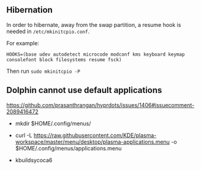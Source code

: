 ## Hibernation

In order to hibernate, away from the swap partition, a resume hook is needed in `/etc/mkinitcpio.conf`.

For example:

```
HOOKS=(base udev autodetect microcode modconf kms keyboard keymap consolefont block filesystems resume fsck)
```

Then run `sudo mkinitcpio -P`


## Dolphin cannot use default applications

<https://github.com/prasanthrangan/hyprdots/issues/1406#issuecomment-2089416472>

- mkdir $HOME/.config/menus/

- curl -L https://raw.githubusercontent.com/KDE/plasma-workspace/master/menu/desktop/plasma-applications.menu -o $HOME/.config/menus/applications.menu

- kbuildsycoca6
